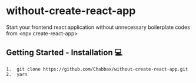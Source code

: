 # without-create-react-app
Start your frontend react application without unnecessary boilerplate codes from &lt;npx create-react-app>

## Getting Started - Installation :computer:

```
1.  git clone https://github.com/Chabbax/without-create-react-app.git
2.  yarn
```

